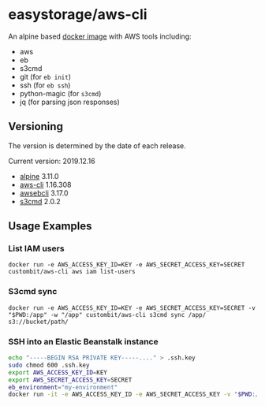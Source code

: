 # easystorage/aws-cli

An alpine based [docker image](https://hub.docker.com/r/custombit/aws-cli/) with AWS tools including:

* aws
* eb
* s3cmd
* git (for `eb init`)
* ssh (for `eb ssh`)
* python-magic (for `s3cmd`)
* jq (for parsing json responses)

## Versioning

The version is determined by the date of each release.

Current version: 2019.12.16

* [alpine](https://hub.docker.com/r/library/alpine/tags/) 3.11.0
* [aws-cli](https://github.com/aws/aws-cli/releases) 1.16.308
* [awsebcli](https://pypi.python.org/pypi/awsebcli/#history) 3.17.0
* [s3cmd](https://github.com/s3tools/s3cmd/releases) 2.0.2

## Usage Examples

### List IAM users

`docker run -e AWS_ACCESS_KEY_ID=KEY -e AWS_SECRET_ACCESS_KEY=SECRET custombit/aws-cli aws iam list-users`

### S3cmd sync

`docker run -e AWS_ACCESS_KEY_ID=KEY -e AWS_SECRET_ACCESS_KEY=SECRET -v "$PWD:/app" -w "/app" custombit/aws-cli s3cmd sync /app/ s3://bucket/path/`

### SSH into an Elastic Beanstalk instance

```bash
echo "-----BEGIN RSA PRIVATE KEY-----...." > .ssh.key
sudo chmod 600 .ssh.key
export AWS_ACCESS_KEY_ID=KEY
export AWS_SECRET_ACCESS_KEY=SECRET
eb_environment="my-environment"
docker run -it -e AWS_ACCESS_KEY_ID -e AWS_SECRET_ACCESS_KEY -v "$PWD:/app" -w "/app" custombit/aws-cli eb ssh ${eb_environment} --custom 'ssh -i /app/.ssh.key -o StrictHostKeyChecking=no'
```
